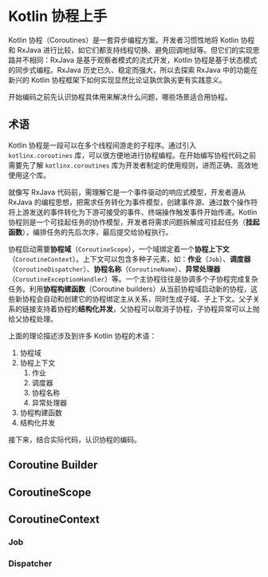 # Kotlin 协程上手

Kotlin 协程（Coroutines）是一套异步编程方案。开发者习惯性地将 Kotlin 协程和 RxJava 进行比较，如它们都支持线程切换、避免回调地狱等。但它们的实现思路并不相同：RxJava 是基于观察者模式的流式开发，Kotlin 协程是基于状态模式的同步式编程。RxJava 历史已久、稳定而强大，所以去探索 RxJava 中的功能在新兴的 Kotlin 协程框架下如何实现显然比论证孰优孰劣更有实践意义。

开始编码之前先认识协程具体用来解决什么问题，哪些场景适合用协程。

## 术语

Kotlin 协程是一段可以在多个线程间游走的子程序。通过引入 `kotlinx.coroutines` 库，可以很方便地进行协程编程。在开始编写协程代码之前需要先了解 `kotlinx.coroutines` 库为开发者制定的使用规则，进而正确、高效地使用这个库。

就像写 RxJava 代码前，需理解它是一个事件驱动的响应式模型，开发者遵从 RxJava 的编程思想，把需求任务转化为事件模型，创建事件源、通过数个操作符将上游发送的事件转化为下游可接受的事件、终端操作触发事件开始传递。Kotlin 协程则是一个可挂起任务的协作模型，开发者将需求问题拆解成可挂起任务（**挂起函数**），编排任务的先后次序，最后提交给协程执行。

协程启动需要**协程域**（`CoroutineScope`），一个域绑定着一个**协程上下文**（`CoroutineContext`）。上下文可以包含多种子元素，如：**作业**（`Job`）、**调度器**（`CoroutineDispatcher`）、**协程名称**（`CoroutineName`）、**异常处理器**（`CoroutineExceptionHandler`）等。一个主协程往往是协调多个子协程完成复杂任务。利用**协程构建函数**（Coroutine builders）从当前协程域启动新的协程，这些新协程会自动和创建它的协程绑定主从关系，同时生成子域、子上下文。父子关系的链接支持着协程的**结构化并发**，父协程可以取消子协程，子协程异常可以上抛给父协程处理。

上面的理论描述涉及到许多 Kotlin 协程的术语：

1. 协程域
2. 协程上下文
    1. 作业
    2. 调度器
    3. 协程名称
    4. 异常处理器
3. 协程构建函数
4. 结构化并发

接下来，结合实际代码，认识协程的编码。

## Coroutine Builder

## CoroutineScope

## CoroutineContext

### Job

### Dispatcher
